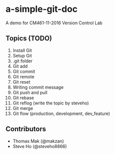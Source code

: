 # a-simple-git-doc
A demo for CM461-11-2016 Version Control Lab

## Topics (TODO)

1. Install Git
2. Setup Git
3. .git folder
4. Git add
5. Git commit
6. Git remote
7. Git reset
8. Writing commit message
9. Git push and pull
10. Git rebase
11. Git reflog (write the topic by steveho)
12. Git merge
13. Git flow (production, development, dev_feature)


## Contributors

- Thomas Mak (@makzan)
- Steve Ho (@steveho8866) 


